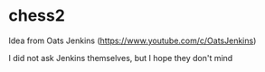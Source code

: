 # chess2
Idea from Oats Jenkins (https://www.youtube.com/c/OatsJenkins)

I did not ask Jenkins themselves, but I hope they don't mind